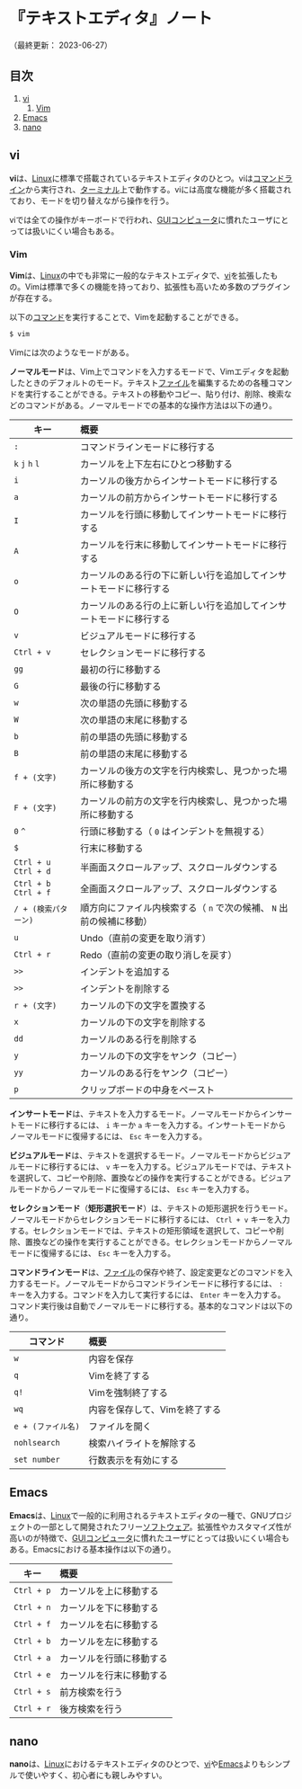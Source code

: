 # 『テキストエディタ』ノート

（最終更新： 2023-06-27）


## 目次

1. [vi](#vi)
	1. [Vim](#vim)
1. [Emacs](#emacs)
1. [nano](#nano)


## vi

**vi**は、[Linux](./linux.md#linux)に標準で搭載されているテキストエディタのひとつ。viは[コマンドライン](../../../software/_/chapters/software.md#cui)から実行され、[ターミナル](./shell_and_terminal.md#ターミナル)上で動作する。viには高度な機能が多く搭載されており、モードを切り替えながら操作を行う。

viでは全ての操作がキーボードで行われ、[GUI](../../../software/_/chapters/software.md#gui)[コンピュータ](../../../_/chapters/computer.md#コンピュータ)に慣れたユーザにとっては扱いにくい場合もある。

### Vim

**Vim**は、[Linux](./linux.md#linux)の中でも非常に一般的なテキストエディタで、[vi](#vi)を拡張したもの。Vimは標準で多くの機能を持っており、拡張性も高いため多数のプラグインが存在する。

以下の[コマンド](./basic_command.md#コマンド)を実行することで、Vimを起動することができる。

```sh
$ vim
```

Vimには次のようなモードがある。

**ノーマルモード**は、Vim上でコマンドを入力するモードで、Vimエディタを起動したときのデフォルトのモード。テキスト[ファイル](../../../software/_/chapters/file_system.md#ファイル)を編集するための各種コマンドを実行することができる。テキストの移動やコピー、貼り付け、削除、検索などのコマンドがある。ノーマルモードでの基本的な操作方法は以下の通り。

| キー                  | 概要                                                                 |
| --------------------- | :------------------------------------------------------------------- |
| `:`                   | コマンドラインモードに移行する                                       |
| `k` `j` `h` `l`       | カーソルを上下左右にひとつ移動する                                   |
| `i`                   | カーソルの後方からインサートモードに移行する                         |
| `a`                   | カーソルの前方からインサートモードに移行する                         |
| `I`                   | カーソルを行頭に移動してインサートモードに移行する                   |
| `A`                   | カーソルを行末に移動してインサートモードに移行する                   |
| `o`                   | カーソルのある行の下に新しい行を追加してインサートモードに移行する   |
| `O`                   | カーソルのある行の上に新しい行を追加してインサートモードに移行する   |
| `v`                   | ビジュアルモードに移行する                                           |
| `Ctrl + v`            | セレクションモードに移行する                                         |
| `gg`                  | 最初の行に移動する                                                   |
| `G`                   | 最後の行に移動する                                                   |
| `w`                   | 次の単語の先頭に移動する                                             |
| `W`                   | 次の単語の末尾に移動する                                             |
| `b`                   | 前の単語の先頭に移動する                                             |
| `B`                   | 前の単語の末尾に移動する                                             |
| `f + (文字)`          | カーソルの後方の文字を行内検索し、見つかった場所に移動する           |
| `F + (文字)`          | カーソルの前方の文字を行内検索し、見つかった場所に移動する           |
| `0` `^`               | 行頭に移動する（ `0` はインデントを無視する）                        |
| `$`                   | 行末に移動する                                                       |
| `Ctrl + u` `Ctrl + d` | 半画面スクロールアップ、スクロールダウンする                         |
| `Ctrl + b` `Ctrl + f` | 全画面スクロールアップ、スクロールダウンする                         |
| `/ + (検索パターン)`  | 順方向にファイル内検索する（ `n` で次の候補、 `N` 出前の候補に移動） |
| `u`                   | Undo（直前の変更を取り消す）                                         |
| `Ctrl + r`            | Redo（直前の変更の取り消しを戻す）                                   |
| `>>`                  | インデントを追加する                                                 |
| `>>`                  | インデントを削除する                                                 |
| `r + (文字)`          | カーソルの下の文字を置換する                                         |
| `x`                   | カーソルの下の文字を削除する                                         |
| `dd`                  | カーソルのある行を削除する                                           |
| `y`                   | カーソルの下の文字をヤンク（コピー）                                 |
| `yy`                  | カーソルのある行をヤンク（コピー）                                   |
| `p`                   | クリップボードの中身をペースト                                       |

**インサートモード**は、テキストを入力するモード。ノーマルモードからインサートモードに移行するには、 `i` キーか `a` キーを入力する。インサートモードからノーマルモードに復帰するには、 `Esc` キーを入力する。

**ビジュアルモード**は、テキストを選択するモード。ノーマルモードからビジュアルモードに移行するには、 `v` キーを入力する。ビジュアルモードでは、テキストを選択して、コピーや削除、置換などの操作を実行することができる。ビジュアルモードからノーマルモードに復帰するには、 `Esc` キーを入力する。

**セレクションモード**（**矩形選択モード**）は、テキストの矩形選択を行うモード。ノーマルモードからセレクションモードに移行するには、 `Ctrl + v` キーを入力する。セレクションモードでは、テキストの矩形領域を選択して、コピーや削除、置換などの操作を実行することができる。セレクションモードからノーマルモードに復帰するには、 `Esc` キーを入力する。

**コマンドラインモード**は、[ファイル](../../../software/_/chapters/file_system.md#ファイル)の保存や終了、設定変更などのコマンドを入力するモード。ノーマルモードからコマンドラインモードに移行するには、 `:` キーを入力する。コマンドを入力して実行するには、 `Enter` キーを入力する。コマンド実行後は自動でノーマルモードに移行する。基本的なコマンドは以下の通り。

| コマンド           | 概要                          |
| ------------------ | :---------------------------- |
| `w`                | 内容を保存                    |
| `q`                | Vimを終了する                 |
| `q!`               | Vimを強制終了する             |
| `wq`               | 内容を保存して、Vimを終了する |
| `e + (ファイル名)` | ファイルを開く                |
| `nohlsearch`       | 検索ハイライトを解除する      |
| `set number`       | 行数表示を有効にする          |


## Emacs

**Emacs**は、[Linux](./linux.md#linux)で一般的に利用されるテキストエディタの一種で、GNUプロジェクトの一部として開発されたフリー[ソフトウェア](../../../software/_/chapters/software.md#ソフトウェア)。拡張性やカスタマイズ性が高いのが特徴で、[GUI](../../../software/_/chapters/software.md#gui)[コンピュータ](../../../_/chapters/computer.md#コンピュータ)に慣れたユーザにとっては扱いにくい場合もある。Emacsにおける基本操作は以下の通り。

| キー       | 概要                     |
| ---------- | :----------------------- |
| `Ctrl + p` | カーソルを上に移動する   |
| `Ctrl + n` | カーソルを下に移動する   |
| `Ctrl + f` | カーソルを右に移動する   |
| `Ctrl + b` | カーソルを左に移動する   |
| `Ctrl + a` | カーソルを行頭に移動する |
| `Ctrl + e` | カーソルを行末に移動する |
| `Ctrl + s` | 前方検索を行う           |
| `Ctrl + r` | 後方検索を行う           |


## nano

**nano**は、[Linux](./linux.md#linux)におけるテキストエディタのひとつで、[vi](#vi)や[Emacs](#emacs)よりもシンプルで使いやすく、初心者にも親しみやすい。

